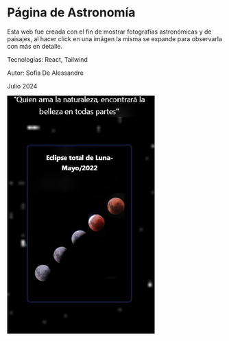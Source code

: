 # Página de Astronomía

Esta web fue creada con el fin de mostrar fotografías astronómicas y de paisajes, al hacer click en una imágen la misma se expande para observarla con más en detalle. 

Tecnologías: React, Tailwind

Autor: Sofía De Alessandre

Julio 2024


![alt text](image-4.png)

